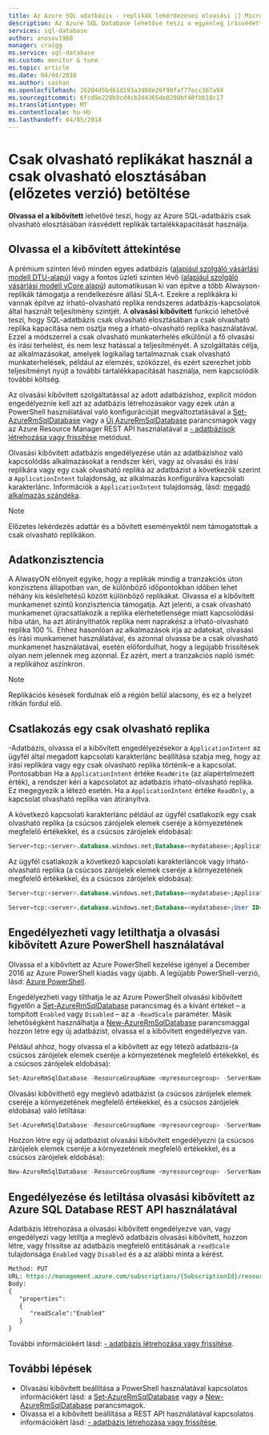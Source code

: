 ```yaml
---
title: Az Azure SQL adatbázis - replikák lekérdezései olvasási |} Microsoft Docs
description: Az Azure SQL Database lehetővé teszi a egyenleg írásvédett munkaterhelés kapacitását, csak olvasható replika - olvasási kibővített nevű betöltése.
services: sql-database
author: anosov1960
manager: craigg
ms.service: sql-database
ms.custom: monitor & tune
ms.topic: article
ms.date: 04/04/2018
ms.author: sashan
ms.openlocfilehash: 26204d5bd61d193a3d08e26f98faf77ecc367a94
ms.sourcegitcommit: 6fcd9e220b9cd4cb2d4365de0299bf48fbb18c17
ms.translationtype: MT
ms.contentlocale: hu-HU
ms.lasthandoff: 04/05/2018
---
```

# <a name="use-read-only-replicas-to-load-balance-read-only-query-workloads-preview"></a>Csak olvasható replikákat használ a csak olvasható elosztásában (előzetes verzió) betöltése

**Olvassa el a kibővített** lehetővé teszi, hogy az Azure SQL-adatbázis csak olvasható elosztásában írásvédett replikák tartalékkapacitását használja. 

## <a name="overview-of-read-scale-out"></a>Olvassa el a kibővített áttekintése

A prémium szinten lévő minden egyes adatbázis ([alapjául szolgáló vásárlási modell DTU-alapú](sql-database-service-tiers.md#dtu-based-purchasing-model)) vagy a fontos üzleti szinten lévő ([alapjául szolgáló vásárlási modell vCore alapú](sql-database-service-tiers.md#vcore-based-purchasing-model-preview)) automatikusan ki van építve a több Alwayson-replikák támogatja a rendelkezésre állási SLA-t. Ezekre a replikákra ki vannak építve az írható-olvasható replika rendszeres adatbázis-kapcsolatok által használt teljesítmény szintjét. A **olvasási kibővített** funkció lehetővé teszi, hogy SQL-adatbázis csak olvasható elosztásában a csak olvasható replika kapacitása nem osztja meg a írható-olvasható replika használatával. Ezzel a módszerrel a csak olvasható munkaterhelés elkülönül a fő olvasási és írási terhelést, és nem lesz hatással a teljesítményét. A szolgáltatás célja, az alkalmazásokat, amelyek logikailag tartalmaznak csak olvasható munkaterhelések, például az elemzés, szóközzel, és ezért szerezhet jobb teljesítményt nyújt a további tartalékkapacitását használja, nem kapcsolódik további költség.

Az olvasási kibővített szolgáltatással az adott adatbázishoz, explicit módon engedélyeznie kell azt az adatbázis létrehozásakor vagy ezek után a PowerShell használatával való konfigurációját megváltoztatásával a [Set-AzureRmSqlDatabase](/powershell/module/azurerm.sql/set-azurermsqldatabase) vagy a [ Új AzureRmSqlDatabase](/powershell/module/azurerm.sql/new-azurermsqldatabase) parancsmagok vagy az Azure Resource Manager REST API használatával a [- adatbázisok létrehozása vagy frissítése](/rest/api/sql/databases/createorupdate) metódust. 

Olvasási kibővített adatbázis engedélyezése után az adatbázishoz való kapcsolódás alkalmazásokat a rendszer kéri, vagy az olvasási és írási replikára vagy egy csak olvasható replika az adatbázist a következők szerint a `ApplicationIntent` tulajdonság, az alkalmazás konfigurálva kapcsolati karakterlánc. Információk a `ApplicationIntent` tulajdonság, lásd: [megadó alkalmazás szándéka](https://docs.microsoft.com/sql/relational-databases/native-client/features/sql-server-native-client-support-for-high-availability-disaster-recovery#specifying-application-intent).

> [!NOTE]
> Előzetes lekérdezés adattár és a bővített eseményektől nem támogatottak a csak olvasható replikákon.

## <a name="data-consistency"></a>Adatkonzisztencia

A AlwasyON előnyeit egyike, hogy a replikák mindig a tranzakciós úton konzisztens állapotban van, de különböző időpontokban időben lehet néhány kis késleltetésű között különböző replikákat. Olvassa el a kibővített munkamenet szintű konzisztencia támogatja. Azt jelenti, a csak olvasható munkamenet újracsatlakozik a replika elérhetetlensége miatt kapcsolódási hiba után, ha azt átirányíthatók replika nem naprakész a írható-olvasható replika 100 %. Ehhez hasonlóan az alkalmazások írja az adatokat, olvasási és írási munkamenet használatával, és azonnal olvassa be a csak olvasható munkamenet használatával, esetén előfordulhat, hogy a legújabb frissítések olyan nem jelennek meg azonnal. Ez azért, mert a tranzakciós napló ismét: a replikához aszinkron.

> [!NOTE]
> Replikációs késések fordulnak elő a régión belül alacsony, és ez a helyzet ritkán fordul elő.


## <a name="connecting-to-a-read-only-replica"></a>Csatlakozás egy csak olvasható replika

-Adatbázis, olvassa el a kibővített engedélyezésekor a `ApplicationIntent` az ügyfél által megadott kapcsolati karakterlánc beállítása szabja meg, hogy az írási replikára vagy egy csak olvasható replika történik-e a kapcsolat. Pontosabban Ha a `ApplicationIntent` értéke `ReadWrite` (az alapértelmezett érték), a rendszer kéri a kapcsolatot az adatbázis írható-olvasható replika. Ez megegyezik a létező esetén. Ha a `ApplicationIntent` értéke `ReadOnly`, a kapcsolat olvasható replika van átirányítva.

A következő kapcsolati karakterlánc például az ügyfél csatlakozik egy csak olvasható replika (a csúcsos zárójelek elemek cseréje a környezetének megfelelő értékekkel, és a csúcsos zárójelek eldobása):

```SQL
Server=tcp:<server>.database.windows.net;Database=<mydatabase>;ApplicationIntent=ReadOnly;User ID=<myLogin>;Password=<myPassword>;Trusted_Connection=False; Encrypt=True;
```

Az ügyfél csatlakozik a következő kapcsolati karakterláncok vagy írható-olvasható replika (a csúcsos zárójelek elemek cseréje a környezetének megfelelő értékekkel, és a csúcsos zárójelek eldobása):

```SQL
Server=tcp:<server>.database.windows.net;Database=<mydatabase>;ApplicationIntent=ReadWrite;User ID=<myLogin>;Password=<myPassword>;Trusted_Connection=False; Encrypt=True;

Server=tcp:<server>.database.windows.net;Database=<mydatabase>;User ID=<myLogin>;Password=<myPassword>;Trusted_Connection=False; Encrypt=True;
```

## <a name="enable-and-disable-read-scale-out-using-azure-powershell"></a>Engedélyezheti vagy letilthatja a olvasási kibővített Azure PowerShell használatával

Olvassa el a kibővített az Azure PowerShell kezelése igényel a December 2016 az Azure PowerShell kiadás vagy újabb. A legújabb PowerShell-verzió, lásd: [Azure PowerShell](https://docs.microsoft.com/powershell/azure/install-azurerm-ps).

Engedélyezheti vagy tilthatja le az Azure PowerShell olvasási kibővített figyelőn a [Set-AzureRmSqlDatabase](/powershell/module/azurerm.sql/set-azurermsqldatabase) parancsmag és a kívánt értéket – a tompított `Enabled` vagy `Disabled` – az a `-ReadScale` paraméter. Másik lehetőségként használhatja a [New-AzureRmSqlDatabase](/powershell/module/azurerm.sql/new-azurermsqldatabase) parancsmaggal hozzon létre egy új adatbázist, olvassa el a kibővített engedélyezve van.

Például ahhoz, hogy olvassa el a kibővített az egy létező adatbázis-(a csúcsos zárójelek elemek cseréje a környezetének megfelelő értékekkel, és a csúcsos zárójelek eldobása):

```powershell
Set-AzureRmSqlDatabase -ResourceGroupName <myresourcegroup> -ServerName <myserver> -DatabaseName <mydatabase> -ReadScale Enabled
```

Olvasási kibővíthető egy meglévő adatbázist (a csúcsos zárójelek elemek cseréje a környezetének megfelelő értékekkel, és a csúcsos zárójelek eldobása) való letiltása:

```powershell
Set-AzureRmSqlDatabase -ResourceGroupName <myresourcegroup> -ServerName <myserver> -DatabaseName <mydatabase> -ReadScale Disabled
```

Hozzon létre egy új adatbázist olvasási kibővített engedélyezni (a csúcsos zárójelek elemek cseréje a környezetének megfelelő értékekkel, és a csúcsos zárójelek eldobása):

```powershell
New-AzureRmSqlDatabase -ResourceGroupName <myresourcegroup> -ServerName <myserver> -DatabaseName <mydatabase> -ReadScale Enabled -Edition Premium
```

## <a name="enabling-and-disabling-read-scale-out-using-the-azure-sql-database-rest-api"></a>Engedélyezése és letiltása olvasási kibővített az Azure SQL Database REST API használatával

Adatbázis létrehozása a olvasási kibővített engedélyezve van, vagy engedélyezi vagy letiltja a meglévő adatbázis olvasási kibővített, hozzon létre, vagy frissítse az adatbázis megfelelő entitásának a `readScale` tulajdonsága `Enabled` vagy `Disabled` és a az alábbi minta a kérést.

```rest
Method: PUT
URL: https://management.azure.com/subscriptions/{SubscriptionId}/resourceGroups/{GroupName}/providers/Microsoft.Sql/servers/{ServerName}/databases/{DatabaseName}?api-version= 2014-04-01-preview
Body:
{
   "properties":
   {
      "readScale":"Enabled"
   }
} 
```

További információkért lásd: [- adatbázis létrehozása vagy frissítése](/rest/api/sql/databases/createorupdate).

## <a name="next-steps"></a>További lépések

- Olvasási kibővített beállítása a PowerShell használatával kapcsolatos információkért lásd: a [Set-AzureRmSqlDatabase](/powershell/module/azurerm.sql/set-azurermsqldatabase) vagy a [New-AzureRmSqlDatabase](/powershell/module/azurerm.sql/new-azurermsqldatabase) parancsmagok.
- Olvassa el a kibővített beállítása a REST API használatával kapcsolatos információkért lásd: [- adatbázis létrehozása vagy frissítése](/rest/api/sql/databases/createorupdate).
